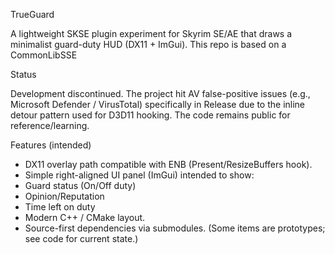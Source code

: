TrueGuard

A lightweight SKSE plugin experiment for Skyrim SE/AE that draws a minimalist guard-duty HUD (DX11 + ImGui).
This repo is based on a CommonLibSSE

Status

Development discontinued. The project hit AV false-positive issues (e.g., Microsoft Defender / VirusTotal) specifically in Release due to the inline detour pattern used for D3D11 hooking. The code remains public for reference/learning.

Features (intended)
* DX11 overlay path compatible with ENB (Present/ResizeBuffers hook).
* Simple right-aligned UI panel (ImGui) intended to show:
* Guard status (On/Off duty)
* Opinion/Reputation
* Time left on duty
* Modern C++ / CMake layout.
* Source-first dependencies via submodules.
(Some items are prototypes; see code for current state.)
